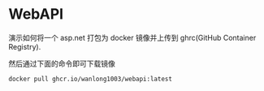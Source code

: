 # WebAPI

演示如何将一个 asp.net 打包为 docker 镜像并上传到 ghrc(GitHub Container Registry). 

然后通过下面的命令即可下载镜像
```bash
docker pull ghcr.io/wanlong1003/webapi:latest
```
